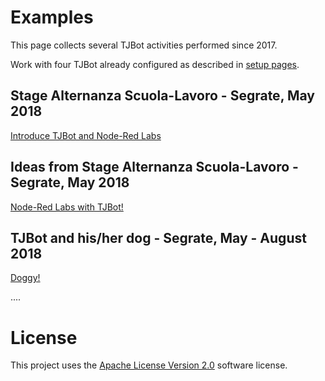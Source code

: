 # Examples

This page collects several TJBot activities performed since 2017.

Work with four TJBot already configured as described in [setup pages](https://github.com/fmanclossi/TJBot-playbook/tree/master/setup).


## Stage Alternanza Scuola-Lavoro - Segrate, May 2018
[Introduce TJBot and Node-Red Labs](https://github.com/fmanclossi/TJBot-playbook/tree/master/examples/Segrate_ASL2018)

## Ideas from Stage Alternanza Scuola-Lavoro - Segrate, May 2018
[Node-Red Labs with TJBot!](https://github.com/fmanclossi/TJBot-playbook/tree/master/examples/Segrate_ASL2018_learn_TJBot_with_Node_Red)

## TJBot and his/her dog - Segrate, May - August 2018
[Doggy!](https://github.com/fmanclossi/TJBot-playbook/tree/master/examples/Doggy)


....

# License  
This project uses the [Apache License Version 2.0](../../LICENSE) software license.  
